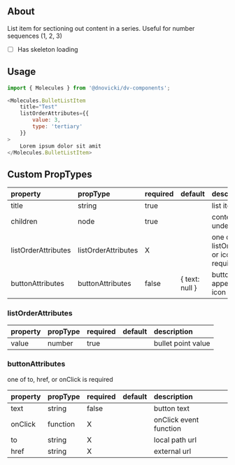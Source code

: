## About

List item for sectioning out content in a series. Useful for number sequences (1, 2, 3)

- [ ] Has skeleton loading

## Usage

```javascript
import { Molecules } from '@dnovicki/dv-components';

<Molecules.BulletListItem
	title="Test"
	listOrderAttributes={{
		value: 3,
		type: 'tertiary'
	}}
>
	Lorem ipsum dolor sit amit
</Molecules.BulletListItem>
```

## Custom PropTypes
| property            | propType            | required | default        | description                                           |
|:--------------------|:--------------------|:---------|:---------------|:------------------------------------------------------|
| title               | string              | true     |                | list item title                                       |
| children            | node                | true     |                | content underneath title                              |
| listOrderAttributes | listOrderAttributes | X        |                | one of listOrderAttributes or iconAttributes required |
| buttonAttributes    | buttonAttributes    | false    | { text: null } | button that appears below icon list                   |

### listOrderAttributes
| property | propType | required | default | description        |
|:---------|:---------|:---------|:--------|:-------------------|
| value    | number   | true     |         | bullet point value |

### buttonAttributes
one of to, href, or onClick is required

| property | propType | required | default | description            |
|:---------|:---------|:---------|:--------|:-----------------------|
| text     | string   | false    |         | button text            |
| onClick  | function | X        |         | onClick event function |
| to       | string   | X        |         | local path url         |
| href     | string   | X        |         | external url           |
